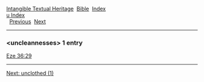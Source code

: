 [Intangible Textual Heritage](../../index)  [Bible](../index) 
[Index](index)   
[u Index](_u_)  
  [Previous](c11895)  [Next](c11897) 

------------------------------------------------------------------------

### &lt;uncleannesses&gt; 1 entry

[Eze 36:29](../kjv/eze036.htm#029)  

------------------------------------------------------------------------

[Next: unclothed (1)](c11897)
